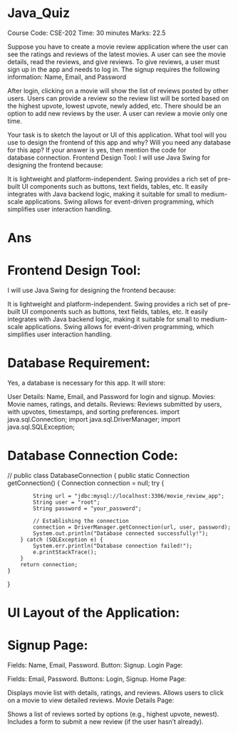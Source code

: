 # Java_Quiz
Course Code: CSE-202
Time: 30 minutes
Marks: 22.5

Suppose you have to create a movie review application where the user can see the ratings and reviews of the latest movies. A user can see the movie details, read the reviews, and give reviews. To give reviews, a user must sign up in the app and needs to log in. The signup requires the following information:
Name, Email, and Password

After login, clicking on a movie will show the list of reviews posted by other users. Users can provide a review so the review list will be sorted based on the highest upvote, lowest upvote, newly added, etc. There should be an option to add new reviews by the user. A user can review a movie only one time.

Your task is to sketch the layout or UI of this application. What tool will you use to design the frontend of this app and why? Will you need any database for this app? If your answer is yes, then mention the code for database connection.
Frontend Design Tool:
I will use Java Swing for designing the frontend because:

It is lightweight and platform-independent.
Swing provides a rich set of pre-built UI components such as buttons, text fields, tables, etc.
It easily integrates with Java backend logic, making it suitable for small to medium-scale applications.
Swing allows for event-driven programming, which simplifies user interaction handling.
# Ans
# Frontend Design Tool:
I will use Java Swing for designing the frontend because:

It is lightweight and platform-independent.
Swing provides a rich set of pre-built UI components such as buttons, text fields, tables, etc.
It easily integrates with Java backend logic, making it suitable for small to medium-scale applications.
Swing allows for event-driven programming, which simplifies user interaction handling.

 # Database Requirement:
Yes, a database is necessary for this app. It will store:

User Details: Name, Email, and Password for login and signup.
Movies: Movie names, ratings, and details.
Reviews: Reviews submitted by users, with upvotes, timestamps, and sorting preferences.
import java.sql.Connection;
import java.sql.DriverManager;
import java.sql.SQLException;
# Database Connection Code:
//
       public class DatabaseConnection {
       public static Connection getConnection() {
        Connection connection = null;
        try {
      
            String url = "jdbc:mysql://localhost:3306/movie_review_app";
            String user = "root";
            String password = "your_password";

            // Establishing the connection
            connection = DriverManager.getConnection(url, user, password);
            System.out.println("Database connected successfully!");
        } catch (SQLException e) {
            System.err.println("Database connection failed!");
            e.printStackTrace();
        }
        return connection;
    }
}
# UI Layout of the Application:
# Signup Page:

Fields: Name, Email, Password.
Button: Signup.
Login Page:

Fields: Email, Password.
Buttons: Login, Signup.
Home Page:

Displays movie list with details, ratings, and reviews.
Allows users to click on a movie to view detailed reviews.
Movie Details Page:

Shows a list of reviews sorted by options (e.g., highest upvote, newest).
Includes a form to submit a new review (if the user hasn’t already).



